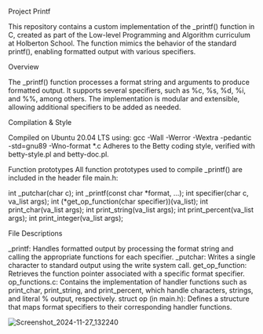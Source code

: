Project Printf

This repository contains a custom implementation of the _printf() function in C, created as part of the Low-level Programming and Algorithm curriculum at Holberton School. The function mimics the behavior of the standard printf(), enabling formatted output with various specifiers.

Overview

The _printf() function processes a format string and arguments to produce formatted output. It supports several specifiers, such as %c, %s, %d, %i, and %%, among others. The implementation is modular and extensible, allowing additional specifiers to be added as needed.

Compilation & Style

Compiled on Ubuntu 20.04 LTS using:
gcc -Wall -Werror -Wextra -pedantic -std=gnu89 -Wno-format *.c
Adheres to the Betty coding style, verified with betty-style.pl and betty-doc.pl.

Function prototypes
All function prototypes used to compile _printf() are included in the header file main.h:

int _putchar(char c);
int _printf(const char *format, ...);
int specifier(char c, va_list args);
int (*get_op_function(char specifier))(va_list);
int print_char(va_list args);
int print_string(va_list args);
int print_percent(va_list args);
int print_integer(va_list args);

File Descriptions

_printf: Handles formatted output by processing the format string and calling the appropriate functions for each specifier.
_putchar: Writes a single character to standard output using the write system call.
get_op_function: Retrieves the function pointer associated with a specific format specifier.
op_functions.c: Contains the implementation of handler functions such as print_char, print_string, and print_percent, which handle characters, strings, and literal % output, respectively.
struct op (in main.h): Defines a structure that maps format specifiers to their corresponding handler functions.

![Screenshot_2024-11-27_132240](https://github.com/user-attachments/assets/f25d17c7-5d6a-4211-ba4e-29ae822c6e93)
